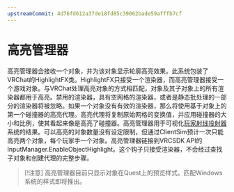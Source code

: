 ```yaml
---
upstreamCommit: 4d76fd612a37de18fd85c39062bade59afffb7cf
---
```


# 高亮管理器

高亮管理器会接收一个对象，并为该对象显示轮廓高亮效果。此系统包装了VRChat的HighlightFX类。HighlightFX只接受一个渲染器，而高亮管理器接受一个游戏对象。与VRChat处理高亮对象的方式相匹配，对象及其子对象上的所有渲染器都用于高亮。禁用的渲染器，具有空网格的渲染器，或者是静态批处理的一部分的渲染器将被忽略。如果一个对象没有有效的渲染器，那么将使用基于对象上的第一个碰撞器的高亮代理。高亮代理将复制原始网格的变换值，并应用碰撞器的大小和比例，使其看起来像是高亮了碰撞器。高亮管理器用于可视化[玩家射线投射器](player.md#playerraycaster)系统的结果。可以高亮的对象数量没有设定限制，但通过ClientSim预计一次只能高亮两个对象，每个玩家手一个对象。高亮管理器链接到VRCSDK API的InputManager.EnableObjectHighlight。这个钩子只接受渲染器，不会经过查找子对象和创建代理的完整步骤。

> [!注意]
> 高亮管理器目前只显示对象在Quest上的预览样式。匹配Windows系统的样式即将推出。